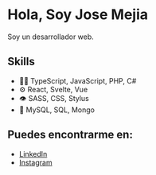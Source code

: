 # Hola, Soy Jose Mejia

Soy un desarrollador web.


## Skills
- 👨‍💻 TypeScript, JavaScript, PHP, C#
- ⚙️ React, Svelte, Vue
- 👁️ SASS, CSS, Stylus
- 💽 MySQL, SQL, Mongo


## Puedes encontrarme en:

- [LinkedIn](https://www.linkedin.com/in/jose-mejia-3ab5a7232)
- [Instagram](https://www.instagram.com/jmrx_21/)
